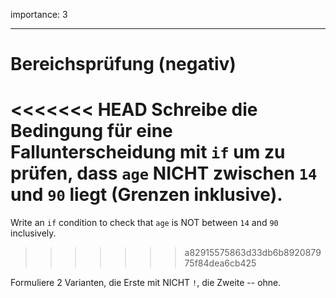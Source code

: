 importance: 3

---

# Bereichsprüfung (negativ)

<<<<<<< HEAD
Schreibe die Bedingung für eine Fallunterscheidung mit `if` um zu prüfen, dass `age` NICHT zwischen `14` und `90` liegt (Grenzen inklusive).
=======
Write an `if` condition to check that `age` is NOT between `14` and `90` inclusively.
>>>>>>> a82915575863d33db6b892087975f84dea6cb425

Formuliere 2 Varianten, die Erste mit NICHT `!`, die Zweite -- ohne.
